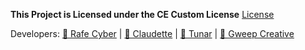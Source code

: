 
**This Project is Licensed under the CE Custom License**
[License](LICENSE)

Developers: 
[👤 Rafe Cyber](https://github.com/cyber-expert64) | [👤 Claudette](https://github.com/iClaudette) | [👤 Tunar](https://github.com/tunarjs) | [👤 Gweep Creative](https://youtube.com/GweepCreativeOfficial)

```
```
